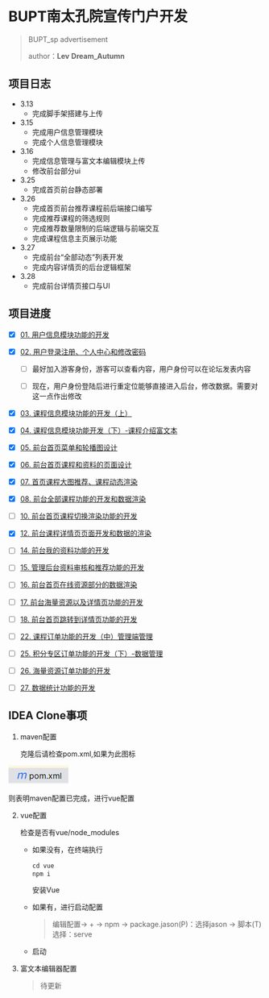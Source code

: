 # BUPT南太孔院宣传门户开发

> BUPT_sp advertisement
>
> author：**Lev**  **Dream_Autumn**



## 项目日志

- 3.13
  - 完成脚手架搭建与上传
- 3.15
  - 完成用户信息管理模块
  - 完成个人信息管理模块
- 3.16
  - 完成信息管理与富文本编辑模块上传
  - 修改前台部分ui
- 3.25
  - 完成首页前台静态部署
- 3.26
  - 完成首页前台推荐课程前后端接口编写
  - 完成推荐课程的筛选规则
  - 完成推荐数量限制的后端逻辑与前端交互
  - 完成课程信息主页展示功能
- 3.27
  - 完成前台“全部动态”列表开发
  - 完成内容详情页的后台逻辑框架
- 3.28
  - 完成前台详情页接口与UI





## 项目进度

- [x] [01. 用户信息模块功能的开发](https://www.yuque.com/xiaqing-en2ii/skflxg/fqkfyggeq1a5nxxu)
- [x] [02. 用户登录注册、个人中心和修改密码](https://www.yuque.com/xiaqing-en2ii/skflxg/ep5pcvnr7grnt0eu)
  - [ ] 最好加入游客身份，游客可以查看内容，用户身份可以在论坛发表内容
  - [ ] 现在，用户身份登陆后进行重定位能够直接进入后台，修改数据。需要对这一点作出修改



- [x] [03. 课程信息模块功能的开发（上）](https://www.yuque.com/xiaqing-en2ii/skflxg/sav42v1esfpugrqm)

- [x] [04. 课程信息模块功能开发（下）-课程介绍富文本](https://www.yuque.com/xiaqing-en2ii/skflxg/kp5p60ps6psa8afn)

- [x] [05. 前台首页菜单和轮播图设计](https://www.yuque.com/xiaqing-en2ii/skflxg/vty8ipnv370b9xcv)

- [x] [06. 前台首页课程和资料的页面设计](https://www.yuque.com/xiaqing-en2ii/skflxg/ldtlxpozgmtmxu81)

- [x] [07. 首页课程大图推荐、课程动态渲染](https://www.yuque.com/xiaqing-en2ii/skflxg/we6nt9qboqhzxfbe)

- [x] [08. 前台全部课程功能的开发和数据渲染](https://www.yuque.com/xiaqing-en2ii/skflxg/neyq5342qyor2ic6)

- [ ] [10. 前台首页课程切换渲染功能的开发](https://www.yuque.com/xiaqing-en2ii/skflxg/fi6ginii9qi9paqx)

- [x] [12. 前台课程详情页页面开发和数据的渲染](https://www.yuque.com/xiaqing-en2ii/skflxg/wyed89cc7qfp9gr1)

- [ ] [14. 前台我的资料功能的开发](https://www.yuque.com/xiaqing-en2ii/skflxg/hyw85gkaxab3xgo4)

- [ ] [15. 管理后台资料审核和推荐功能的开发](https://www.yuque.com/xiaqing-en2ii/skflxg/pvabggzu2fholbly)

- [ ] [16. 前台首页在线资源部分的数据渲染](https://www.yuque.com/xiaqing-en2ii/skflxg/vvn3h046kcw85gp7)

- [ ] [17. 前台海量资源以及详情页功能的开发](https://www.yuque.com/xiaqing-en2ii/skflxg/bdqmlr1rqrq454zg)

- [ ] [18. 前台首页跳转到详情页功能的开发](https://www.yuque.com/xiaqing-en2ii/skflxg/vcg92wp50fpw0w57)

- [ ] [22. 课程订单功能的开发（中）管理端管理](https://www.yuque.com/xiaqing-en2ii/skflxg/rbcapr8sy6ozrtk4)

- [ ] [25. 积分专区订单功能的开发（下）-数据管理](https://www.yuque.com/xiaqing-en2ii/skflxg/bn674nd0u8u01p5p)

- [ ] [26. 海量资源订单功能的开发](https://www.yuque.com/xiaqing-en2ii/skflxg/twi1ru39ny5v6dks)

- [ ] [27. 数据统计功能的开发](https://www.yuque.com/xiaqing-en2ii/skflxg/vhfx75nqsc26t8vf)



## IDEA Clone事项

1. maven配置

   克隆后请检查pom.xml,如果为此图标

![image-20240313232451477](README.assets/image-20240313232451477.png)

则表明maven配置已完成，进行vue配置



2. vue配置

   检查是否有vue/node_modules

   - 如果没有，在终端执行

     ```
     cd vue
     npm i
     ```

     安装Vue

   - 如果有，进行启动配置

     > 编辑配置->  +  ->  npm  ->  package.jason(P)：选择jason  ->  脚本(T)选择：serve

   - 启动

3. 富文本编辑器配置

   > 待更新
